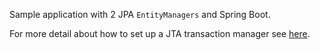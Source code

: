 Sample application with 2 JPA `EntityManagers` and Spring Boot.

For more detail about how to set up a JTA transaction manager see
[here](http://fabiomaffioletti.me/blog/2014/04/15/distributed-transactions-multiple-databases-spring-boot-spring-data-jpa-atomikos/).
